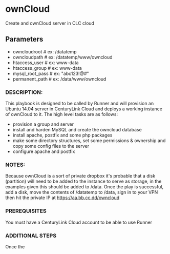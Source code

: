 # ownCloud
Create and ownCloud server in CLC cloud

## Parameters
* owncloudroot # ex: /datatemp  
* owncloudpath # ex: /datatemp/www/owncloud
* htaccess_user # ex: www-data
* htaccess_group # ex: www-data
* mysql_root_pass # ex: "abc123!@#"
* permanent_path # ex: /data/www/owncloud

### DESCRIPTION:
This playbook is designed to be called by Runner and will provision an Ubuntu 14.04 server in CenturyLink Cloud and deploys a working instance of ownCloud to it.
The high level tasks are as follows:
* provision a group and server
* install and harden MySQL and create the owncloud database
* install apache, postfix and some php packages
* make some directory structures, set some permissions & ownership and copy some config files to the server
* configure apache and postfix

### NOTES:
Because ownCloud is a sort of private dropbox it's probable that a disk (partition) will need to be added to the instance to serve as storage, in the examples given this should be added to /data.
Once the play is successful, add a disk, move the contents of /datatemp to /data, sign in to your VPN then hit the private IP at https://aa.bb.cc.dd/owncloud

### PREREQUISITES
You must have a CenturyLink Cloud account to be able to use Runner

### ADDITIONAL STEPS
Once the 
